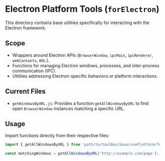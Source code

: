 # Electron Platform Tools (`forElectron`)

This directory contains base utilities specifically for interacting with the Electron framework.

## Scope

*   Wrappers around Electron APIs (`BrowserWindow`, `ipcMain`, `ipcRenderer`, `webContents`, etc.).
*   Functions for managing Electron windows, processes, and inter-process communication (IPC).
*   Utilities addressing Electron-specific behaviors or platform interactions.

## Current Files

*   `getWindowsByURL.js`: Provides a function `getAllWindowsByURL` to find open `BrowserWindow` instances matching a specific URL.

## Usage

Import functions directly from their respective files:

```javascript
import { getAllWindowsByURL } from 'path/to/toolBox/base/usePlatform/forElectron/getWindowsByURL.js';

const matchingWindows = getAllWindowsByURL('http://example.com/page');
``` 